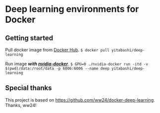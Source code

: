 # Deep learning environments for Docker
## Getting started
Pull docker image from [Docker Hub](https://hub.docker.com/r/yitabashi/deep-learning/).
`$ docker pull yitabashi/deep-learning`

Run image ***with [nvidia-docker](https://github.com/NVIDIA/nvidia-docker)***.
`$ GPU=0 ./nvidia-docker run -itd -v $(pwd)/data:/root/data -p 6006:6006 --name deep yitabashi/deep-learning`

## Special thanks
This project is based on https://github.com/ww24/docker-deep-learning.
Thanks, ww24!

